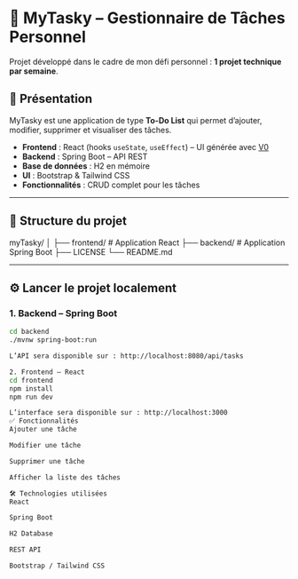 # 📝 MyTasky – Gestionnaire de Tâches Personnel

Projet développé dans le cadre de mon défi personnel : **1 projet technique par semaine**.

## 🚀 Présentation

MyTasky est une application de type **To-Do List** qui permet d’ajouter, modifier, supprimer et visualiser des tâches.

- **Frontend** : React (hooks `useState`, `useEffect`) – UI générée avec [V0](https://v0.dev)
- **Backend** : Spring Boot – API REST
- **Base de données** : H2 en mémoire
- **UI** : Bootstrap & Tailwind CSS
- **Fonctionnalités** : CRUD complet pour les tâches

---

## 📂 Structure du projet

myTasky/
│
├── frontend/ # Application React
├── backend/ # Application Spring Boot
├── LICENSE
└── README.md


---

## ⚙️ Lancer le projet localement

### 1. Backend – Spring Boot

```bash
cd backend
./mvnw spring-boot:run

L’API sera disponible sur : http://localhost:8080/api/tasks

2. Frontend – React
cd frontend
npm install
npm run dev

L’interface sera disponible sur : http://localhost:3000
✅ Fonctionnalités
Ajouter une tâche

Modifier une tâche

Supprimer une tâche

Afficher la liste des tâches

🛠️ Technologies utilisées
React

Spring Boot

H2 Database

REST API

Bootstrap / Tailwind CSS


